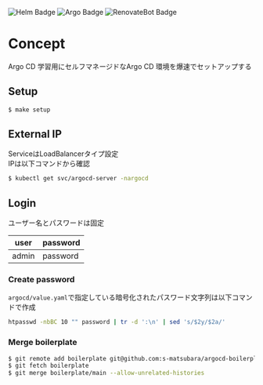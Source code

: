 ![Helm Badge](https://img.shields.io/badge/Helm-0F1689?logo=helm&logoColor=fff&style=for-the-badge)
![Argo Badge](https://img.shields.io/badge/Argo-EF7B4D?logo=argo&logoColor=fff&style=for-the-badge)
![RenovateBot Badge](https://img.shields.io/badge/RenovateBot-1A1F6C?logo=renovatebot&logoColor=fff&style=for-the-badge)
# Concept
Argo CD 学習用にセルフマネージドなArgo CD 環境を爆速でセットアップする

## Setup
```bash
$ make setup
```

## External IP
ServiceはLoadBalancerタイプ設定  
IPは以下コマンドから確認
```bash
$ kubectl get svc/argocd-server -nargocd
```

## Login
ユーザー名とパスワードは固定

| user  | password |
|-------|----------|
| admin | password |

### Create password
`argocd/value.yaml`で指定している暗号化されたパスワード文字列は以下コマンドで作成
```bash
htpasswd -nbBC 10 "" password | tr -d ':\n' | sed 's/$2y/$2a/'
```

### Merge boilerplate
```bash
$ git remote add boilerplate git@github.com:s-matsubara/argocd-boilerplate.git
$ git fetch boilerplate
$ git merge boilerplate/main --allow-unrelated-histories
```
